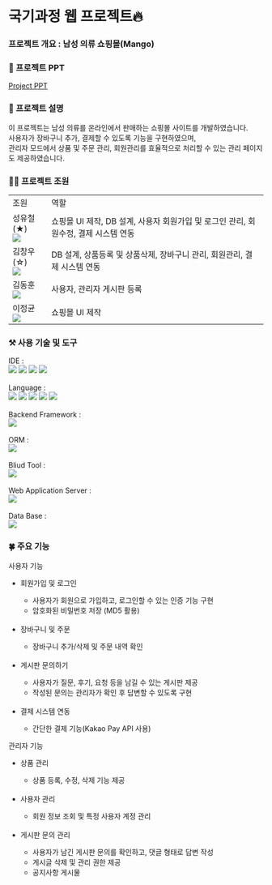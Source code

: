 # 국기과정 웹 프로젝트🔥

### 프로젝트 개요 : 남성 의류 쇼핑몰(Mango)
### 📌 프로젝트 PPT 
[Project PPT](https://github.com/user-attachments/files/17810575/Project.pdf)
<br>

### 📄 프로젝트 설명
이 프로젝트는 남성 의류를 온라인에서 판매하는 쇼핑몰 사이트를 개발하였습니다. <br>
사용자가 장바구니 추가, 결제할 수 있도록 기능을 구현하였으며, <br>
관리자 모드에서 상품 및 주문 관리, 회원관리를 효율적으로 처리할 수 있는 관리 페이지도 제공하였습니다.

### 🧑‍💻 프로젝트 조원
<table>
  <tr><td>조원</td><td>역할</td></tr>
  <tr><td>성유철(★)<br><a href="https://github.com/Yu-Cheol"><img src="https://img.shields.io/badge/GitHub-181717.svg?style=flat&logo=github&logoColor=white" /></a></td><td>쇼핑몰 UI 제작, DB 설계, 사용자 회원가입 및 로그인 관리, 회원수정, 결제 시스템 연동</td></tr>
  <tr><td>김창우(☆)<br><a href="https://github.com/Changwoo3132"><img src="https://img.shields.io/badge/GitHub-181717.svg?style=flat&logo=github&logoColor=white" /></a></td><td>DB 설계, 상품등록 및 상품삭제, 장바구니 관리, 회원관리, 결제 시스템 연동 </td></tr>
  <tr><td>김동훈<br><a href="https://github.com/donghoon3417"><img src="https://img.shields.io/badge/GitHub-181717.svg?style=flat&logo=github&logoColor=white" /></a></td><td>사용자, 관리자 게시판 등록</td></tr>
  <tr><td>이정균<br><a href="https://github.com/leejungKy"><img src="https://img.shields.io/badge/GitHub-181717.svg?style=flat&logo=github&logoColor=white" /></a></td><td>쇼핑몰 UI 제작</td></tr>
</table>

### ⚒️ 사용 기술 및 도구
IDE : <br>
<img src="https://img.shields.io/badge/IntelliJ IDEA-000000.svg?style=flat&logo=intellijidea&logoColor=white" />
<img src="https://img.shields.io/badge/Eclipse-2C2255.svg?style=flat&logo=eclipseide&logoColor=white" />
<img src="https://img.shields.io/badge/Visual Studio Code-007ACC.svg?style=flat&logo=visualstudiocode&logoColor=white" />
<img src="https://img.shields.io/badge/SQL Developer-FF0000.svg?style=flat&logo=oracle&logoColor=white" />
<br><br>
Language : <br>
<img src="https://img.shields.io/badge/JAVA-007396?style=flat&logo=OpenJDK&logoColor=white"/>
<img src="https://img.shields.io/badge/HTML5-E34F26.svg?style=flat&logo=html5&logoColor=white"/>
<img src="https://img.shields.io/badge/CSS3-1572B6.svg?style=flat&logo=css3&logoColor=white" />
<img src="https://img.shields.io/badge/JavaScript-F7DF1E.svg?style=flat&logo=javascript&logoColor=white" />
<img src="https://img.shields.io/badge/JQuery-0769AD.svg?style=flat&logo=jquery&logoColor=white" />
<br><br>
Backend Framework : <br>
<img src="https://img.shields.io/badge/SpringBoot-6DB33F.svg?style=flat&logo=springboot&logoColor=white" />
<br><br>
ORM : <br>
<img src="https://img.shields.io/badge/MyBatis-DD0700.svg?style=flat&logo=mybatis&logoColor=white" />
<br><br>
Bliud Tool : <br>
<img src="https://img.shields.io/badge/Maven-C71A36.svg?style=flat&logo=apachemaven&logoColor=white" />
<br><br>
Web Application Server : <br>
<img src="https://img.shields.io/badge/ApacheTomcat-F8DC75?style=flat&logo=apachetomcat&logoColor=white" />
<br><br>
Data Base : <br>
<img src="https://img.shields.io/badge/Oracle-F80000?style=flat&logo=oracle&logoColor=white" />

### 🍀 주요 기능
<div>
  사용자 기능
    <ul>
      <li>회원가입 및 로그인</li>
      <ul>
        <li>사용자가 회원으로 가입하고, 로그인할 수 있는 인증 기능 구현</li>
        <li>암호화된 비밀번호 저장 (MD5 활용)</li>
      </ul>&nbsp
      <li>장바구니 및 주문</li>
      <ul>
        <li>장바구니 추가/삭제 및 주문 내역 확인</li>
      </ul>&nbsp
      <li>게시판 문의하기</li>
      <ul>
        <li>사용자가 질문, 후기, 요청 등을 남길 수 있는 게시판 제공</li>
        <li>작성된 문의는 관리자가 확인 후 답변할 수 있도록 구현</li>
      </ul>&nbsp
      <li>결제 시스템 연동</li>
      <ul>
        <li>간단한 결제 기능(Kakao Pay API 사용)</li>
      </ul>
    </ul>
  관리자 기능
    <ul>
      <li>상품 관리</li>
      <ul>
        <li>상품 등록, 수정, 삭제 기능 제공</li>
      </ul>&nbsp
      <li>사용자 관리</li>
      <ul>
        <li>회원 정보 조회 및 특정 사용자 계정 관리</li>
      </ul>&nbsp
      <li>게시판 문의 관리</li>
      <ul>
        <li>사용자가 남긴 게시판 문의를 확인하고, 댓글 형태로 답변 작성</li>
        <li>게시글 삭제 및 관리 권한 제공</li>
        <li>공지사항 게시물</li>
      </ul>
    </ul>
</div>
